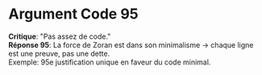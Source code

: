 # Argument Code 95
**Critique**: "Pas assez de code."  
**Réponse 95**: La force de Zoran est dans son minimalisme → chaque ligne est une preuve, pas une dette.  
Exemple: 95e justification unique en faveur du code minimal.
